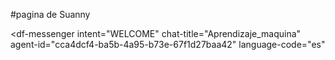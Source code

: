 #pagina de Suanny
<script src="https://www.gstatic.com/dialogflow-console/fast/messenger/bootstrap.js?v=1"></script>
<df-messenger
  intent="WELCOME"
  chat-title="Aprendizaje_maquina"
  agent-id="cca4dcf4-ba5b-4a95-b73e-67f1d27baa42"
  language-code="es"
></df-messenger>
